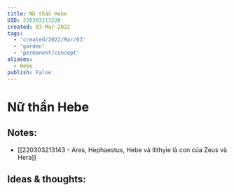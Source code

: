 ```yaml
---
title: Nữ thần Hebe
UID: 220303213220
created: 03-Mar-2022
tags:
  - 'created/2022/Mar/03'
  - 'garden'
  - 'permanent/concept'
aliases:
  - Hebe
publish: False
---
```

# Nữ thần Hebe

## Notes:
- [[220303213143 - Ares, Hephaestus, Hebe và Ilithyie là con của Zeus và Hera]]

## Ideas & thoughts:


